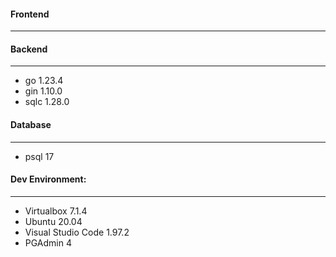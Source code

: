 #### Frontend
---

#### Backend
---
- go 1.23.4
- gin 1.10.0
- sqlc 1.28.0

#### Database
---
- psql 17


#### Dev Environment:
---
- Virtualbox 7.1.4
- Ubuntu 20.04
- Visual Studio Code 1.97.2
- PGAdmin 4